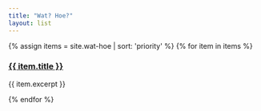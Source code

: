 ```yaml
---
title: "Wat? Hoe?"
layout: list
---
```


{% assign items = site.wat-hoe | sort: 'priority' %}
{% for item in items %}
  <div class="content-block">
    <h3><a href="{{ item.url }}">{{ item.title }}</a></h3>
    <p>{{ item.excerpt }}</p>
  </div>
{% endfor %}
